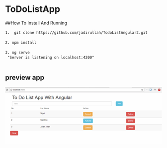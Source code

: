 # ToDoListApp

##How To Install And Running 


```
1.  git clone https://github.com/jadirullah/TodoListAngular2.git

2. npm install

3. ng serve 
 "Server is listening on localhost:4200"


```

## preview app
![alt text](https://github.com/jadirullah/TodoListAngular2/blob/master/gambar.png)
